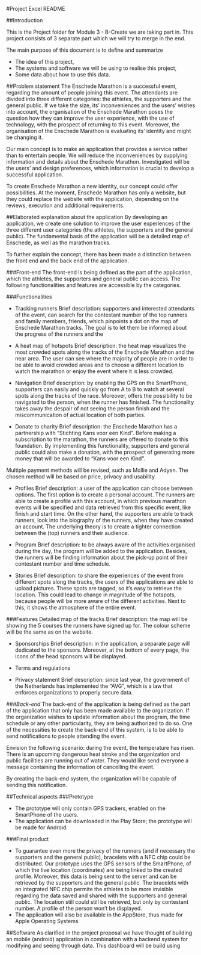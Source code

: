 #Project Excel README

##Introduction

This is the Project folder for Module 3 - B-Create we are taking part in.
This project consists of 3 separate part which we will try to merge in the end.

The main purpose of this document is to define and summarize
* The idea of this project,
* The systems and software we will be using to realise this project,
* Some data about how to use this data.


##Problem statement 
The Enschede Marathon is a successful event, regarding the amount of people joining this event. The attendants are divided into three different categories: the athletes, the supporters and the general public. If we take the size, its’ inconveniences and the users’ wishes into account, the organisation of the Enschede Marathon poses the question how they can improve the user experience, with the use of technology, with the prospect of returning to this event. 
Moreover, the organisation of the Enschede Marathon is evaluating its’ identity and might be changing it. 

Our main concept is to make an application that provides a service rather than to entertain people. We will reduce the inconveniences by supplying information and details about the Enschede Marathon. Investigated will be the users’ and design preferences, which information is crucial to develop a successful application. 

To create Enschede Marathon a new identity, our concept could offer possibilities. At the moment, Enschede Marathon has only a website, but they could replace the website with the application, depending on the reviews, execution and additional requirements.

##Elaborated explanation about the application
By developing an application, we create one solution to improve the user experiences of the three different user categories (the athletes, the supporters and the general public). The fundamental basis of the application will be a detailed map of Enschede, as well as the marathon tracks. 

To further explain the concept, there has been made a distinction between the front end and the back end of the application. 

###Front-end 
The front-end is being defined as the part of the application, which the athletes, the supporters and general public can access. The following functionalities and features are accessible by the categories. 

###Functionalities
* Tracking runners 
Brief description: supporters and interested attendants of the event, can search for the contestant number of the top runners and family members, friends, which pinpoints a dot on the map of Enschede Marathon tracks. The goal is to let them be informed about the progress of the runners and the 

* A heat map of hotspots
Brief description: the heat map visualizes the most crowded spots along the tracks of the Enschede Marathon and the near area. The user can see where the majority of people are in order to be able to avoid crowded areas and to choose a different location to watch the marathon or enjoy the event where it is less crowded.

* Navigation 
Brief description: by enabling the GPS on the SmartPhone, supporters can easily and quickly go from A to B to watch at several spots along the tracks of the race. Moreover, offers the possibility to be navigated to the person, when the runner has finished. The functionality takes away the despair of not seeing the person finish and the miscommunication of actual location of both parties. 

* Donate to charity
Brief description: the Enschede Marathon has a partnership with “Stichting Kans voor een Kind”. Before making a subscription to the marathon, the runners are offered to donate to this foundation. By implementing this functionality, supporters and general public could also make a donation, with the prospect of generating more money that will be awarded to “Kans voor een Kind”.

Multiple payment methods will be revised, such as Mollie and Adyen. The chosen method will be based on price, privacy and usability. 

* Profiles 
Brief description: a user of the application can choose between options. The first option is to create a personal account. The runners are able to create a profile with this account, in which previous marathon events will be specified and data retrieved from this specific event, like finish and start time. On the other hand, the supporters are able to track runners, look into the biography of the runners, when they have created an account. The underlying theory is to create a tighter connection between the (top) runners and their audience. 

* Program 
Brief description: to be always aware of the activities organised during the day, the program will be added to the application. Besides, the runners will be finding information about the pick-up point of their contestant number and time schedule. 

* Stories
Brief description: to share the experiences of the event from different spots along the tracks, the users of the applications are able to upload pictures. These spots are tagged, so it’s easy to retrieve the location. This could lead to change in magnitude of the hotspots, because people will be more aware of the different activities. Next to this, it shows the atmosphere of the entire event. 

###Features 
Detailed map of the tracks
Brief description: the map will be showing the 5 courses the runners have signed up for. The colour scheme will be the same as on the website. 

* Sponsorships 
Brief description: in the application, a separate page will dedicated to the sponsors. Moreover, at the bottom of every page, the icons of the head sponsors will be displayed. 

* Terms and regulations
* Privacy statement
Brief description: since last year, the government of the Netherlands has implemented the “AVG”, which is a law that enforces organizations to properly secure data. 

###*Back-end*
The back-end of the application is being defined as the part of the application that only has been made available to the organization. If the organization wishes to update information about the program, the time schedule or any other particularity, they are being authorized to do so. One of the necessities to create the back-end of this system, is to be able to send notifications to people attending the event. 

Envision the following scenario: during the event, the temperature has risen. There is an upcoming dangerous heat stroke and the organization and public facilities are running out of water. They would like send everyone a message containing the information of cancelling the event. 

By creating the back-end system, the organization will be capable of sending this notification. 


##Technical aspects 
###Prototype 
* The prototype will only contain GPS trackers, enabled on the SmartPhone of the users. 
* The application can be downloaded in the Play Store; the prototype will be made for Android. 

###Final product
* To guarantee even more the privacy of the runners (and if necessary the supporters and the general public), bracelets with a NFC chip could be distributed. Our prototype uses the GPS sensors of the SmartPhone, of which the live location (coordinates) are being linked to the created profile. Moreover, this data is being sent to the server and can be retrieved by the supporters and the general public. The bracelets with an integrated NFC chip permite the athletes to be more invisible regarding the data saved and shared with the supporters and general public. The location still could still be retrieved, but only by contestant number. A profile of the person won’t be displayed. 
* The application will also be available in the AppStore, thus made for Apple Operating Systems

##Software 
As clarified in the project proposal we have thought of building an mobile (android) application in combination with a backend system for modifying and seeing through data.
This dashboard will be build using 
